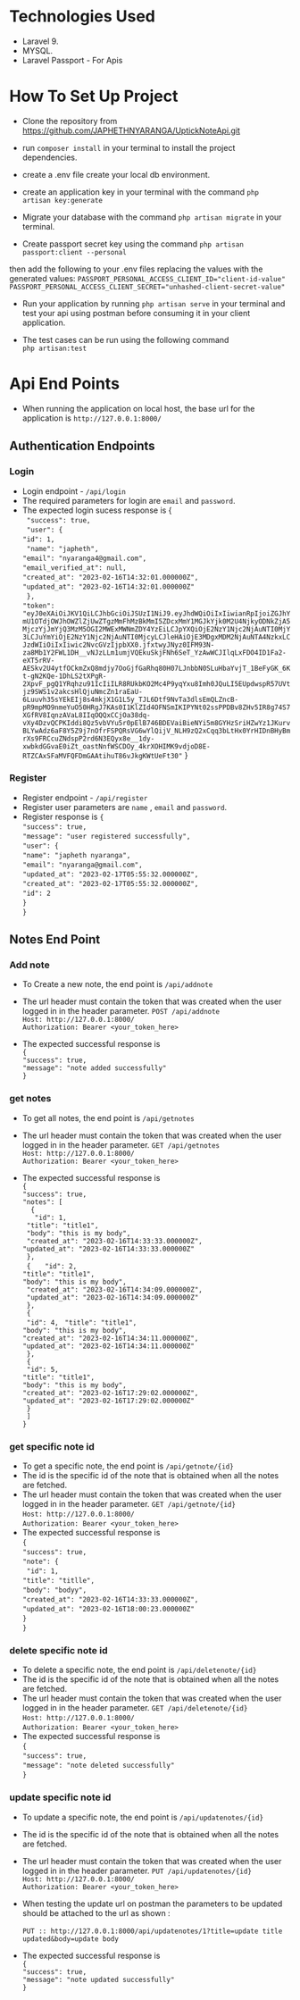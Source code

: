 # Technologies Used
* Laravel 9.
* MYSQL.
* Laravel Passport - For Apis
# How To Set Up Project
* Clone the repository from https://github.com/JAPHETHNYARANGA/UptickNoteApi.git

* run `composer install` in your terminal to install the project dependencies.
* create a .env file create your local db environment.
* create an application key in your terminal with the command `php artisan key:generate`
 * Migrate your database with the command `php artisan migrate` in your terminal.
 * Create passport secret key using the command `php artisan passport:client --personal`

 then add the following to your .env files replacing the values with the generated values:
 `PASSPORT_PERSONAL_ACCESS_CLIENT_ID="client-id-value"` <br>
 `PASSPORT_PERSONAL_ACCESS_CLIENT_SECRET="unhashed-client-secret-value"`

 * Run your application by running `php artisan serve` in your terminal and test your api using postman before consuming it in your client application.

* The test cases can be run using the following command <br>
`php artisan:test`

# Api End Points

* When running the application on local host, the base url for the application is `http://127.0.0.1:8000/`

## Authentication Endpoints
### Login
* Login endpoint - `/api/login` 
* The required parameters for login are `email` and `password`.
* The expected login sucess response is {<br>
   ` "success": true,`
    <br>
   ` "user": {`<br>
        `"id": 1,`<br>
       ` "name": "japheth",`<br>
        `"email": "nyaranga4@gmail.com",`<br>
        `"email_verified_at": null,`<br>
        `"created_at": "2023-02-16T14:32:01.000000Z",`<br>
        `"updated_at": "2023-02-16T14:32:01.000000Z"`<br>
   ` },`<br>
    `"token": "eyJ0eXAiOiJKV1QiLCJhbGciOiJSUzI1NiJ9.eyJhdWQiOiIxIiwianRpIjoiZGJhYmU1OTdjOWJhOWZlZjUwZTgzMmFhMzBkMmI5ZDcxMmY1MGJkYjk0M2U4NjkyODNkZjA5MjczYjJmYjQ3MzM5OGI2MWExMWNmZDY4YzEiLCJpYXQiOjE2NzY1Njc2NjAuNTI0MjY3LCJuYmYiOjE2NzY1Njc2NjAuNTI0MjcyLCJleHAiOjE3MDgxMDM2NjAuNTA4NzkxLCJzdWIiOiIxIiwic2NvcGVzIjpbXX0.jfxtwyJNyz0IFM93N-za8Mb1Y2FWL1DH__vNJzLLm1umjVQEkuSkjFNh6SeT_YzAwWCJIlqLxFDO4ID1Fa2-eXT5rRV-AESkv2U4ytfOCkmZxQ8mdjy7OoGjfGaRhq80H07LJnbbN0SLuHbaYvjT_1BeFyGK_6Kt-gN2KQe-1DhLS2tXPgR-2XpvF_pgQ1YRqhzu91IcIiILR8RUkbKO2Mc4P9yqYxu8Imh0JQuLI5EUpdwspR57UVtjz9SWS1v2akcsHlQjuNmcZn1raEaU-6Luuvh35sYEkEIj8s4mkjX1G1L5y_TJL6Dtf9NvTa3dlsEmQLZncB-pR9mpMO9nmeYuO50HRgJ7KAs0I1KlZId4OFNSmIKIPYNt02ssPPDBv8ZHv5IR8g74S7XGfRV8IqnzAVaL8IIqOQQxCCjOa38dq-vXy4DzvQCPKIddi8Qz5vbVYu5r0pElB746BDEVaiBieNYi5m8GYHzSriHZwYz1JKurvBLYwAdz6aF8Y5Z9j7nOfrFSPQRsVG6wYlQijV_NLH9zQ2xCqq3bLtHx0YrHIDnBHyBmrXs9FRCcuZNdspP2rd6N3EQyx8e__1dy-xwbkdGGvaE0iZt_oastNnfWSCDOy_4krXOHIMK9vdjoD8E-RTZCAxSFaMVFQFDmGAAtihuT86vJkgKWtUeFt30"`
} 

### Register
* Register endpoint - `/api/register` 
* Register user parameters are `name` , `email` and   `password`.
* Register response is `{`<br>
    `"success": true,`<br>
    `"message": "user registered successfully",`<br>
    `"user": {`<br>
        `"name": "japheth nyaranga",`<br>
        `"email": "nyaranga@gmail.com",`<br>
        `"updated_at": "2023-02-17T05:55:32.000000Z",`<br>
        `"created_at": "2023-02-17T05:55:32.000000Z",`<br>
        `"id": 2`<br>
    `}`<br>
`}`<br>


## Notes End Point
### Add note
* To Create a new note, the end point is `/api/addnote`

* The url header must contain the token that was created when the user logged in in the header parameter.
    `POST /api/addnote`<br>
     `Host: http://127.0.0.1:8000/`<br>
      `Authorization: Bearer <your_token_here>`<br>
* The expected successful response is<br>
`{`<br>
    `"success": true,`<br>
    `"message": "note added successfully"`<br>
`}`<br>



### get notes
* To get all notes, the end point is `/api/getnotes`

* The url header must contain the token that was created when the user logged in in the header parameter.
    `GET /api/getnotes`<br>
     `Host: http://127.0.0.1:8000/`<br>
      `Authorization: Bearer <your_token_here>`<br>
* The expected successful response is<br>
`{`<br>
    `"success": true,`<br>
    `"notes": [`<br>
      `  {`<br>
         `   "id": 1,`<br>
           ` "title": "title1",`<br>
           ` "body": "this is my body",`<br>
           ` "created_at": "2023-02-16T14:33:33.000000Z",`<br>
            `"updated_at": "2023-02-16T14:33:33.000000Z"`<br>
       ` },`<br>
       ` {`
         `   "id": 2,`<br>
            `"title": "title1",`<br>
            `"body": "this is my body",`<br>
           ` "created_at": "2023-02-16T14:34:09.000000Z",`<br>
           ` "updated_at": "2023-02-16T14:34:09.000000Z"`<br>
       ` },`<br>
       ` {`<br>
           ` "id": 4,`
           ` "title": "title1",`<br>
            `"body": "this is my body",`<br>
            `"created_at": "2023-02-16T14:34:11.000000Z",`<br>
            `"updated_at": "2023-02-16T14:34:11.000000Z"`<br>
       ` },`<br>
       ` {`<br>
           ` "id": 5,`<br>
            `"title": "title1",`<br>
            `"body": "this is my body",`<br>
            `"created_at": "2023-02-16T17:29:02.000000Z",`<br>
            `"updated_at": "2023-02-16T17:29:02.000000Z"`<br>
       ` }`<br>
   ` ]`<br>
`}`<br>



### get specific note id
* To get a specific note, the end point is `/api/getnote/{id}`
* The id is the specific id of the note that is obtained when all the notes are fetched.
* The url header must contain the token that was created when the user logged in in the header parameter.
    `GET /api/getnote/{id}`<br>
     `Host: http://127.0.0.1:8000/`<br>
      `Authorization: Bearer <your_token_here>`<br>
* The expected successful response is<br>
`{`<br>
    `"success": true,`<br>
    `"note": {`<br>
       ` "id": 1,`<br>
        `"title": "titlle",`<br>
        `"body": "bodyy",`<br>
        `"created_at": "2023-02-16T14:33:33.000000Z",`<br>
        `"updated_at": "2023-02-16T18:00:23.000000Z"`<br>
    `}`<br>
`}`<br>

### delete specific note id
* To delete a specific note, the end point is `/api/deletenote/{id}`
* The id is the specific id of the note that is obtained when all the notes are fetched.
* The url header must contain the token that was created when the user logged in in the header parameter.
    `GET /api/deletenote/{id}`<br>
     `Host: http://127.0.0.1:8000/`<br>
      `Authorization: Bearer <your_token_here>`<br>
* The expected successful response is<br>
`{`<br>
    `"success": true,`<br>
    `"message": "note deleted successfully"`<br>
`}`<br>


### update specific note id
* To update a specific note, the end point is `/api/updatenotes/{id}`
* The id is the specific id of the note that is obtained when all the notes are fetched.
* The url header must contain the token that was created when the user logged in in the header parameter.
    `PUT /api/updatenotes/{id}`<br>
     `Host: http://127.0.0.1:8000/`<br>
      `Authorization: Bearer <your_token_here>`<br>

* When testing the update url on postman the parameters to be updated should be attached to the url as shown :<br>      
`PUT :: http://127.0.0.1:8000/api/updatenotes/1?title=update title updated&body=update body`
* The expected successful response is<br>
`{`<br>
    `"success": true,`<br>
    `"message": "note updated successfully"`<br>
`}`<br>

